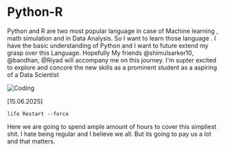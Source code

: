 # Python-R
<!-- ![Python-R](./pythonR.png) -->
Python and R are two most popular language in case of Machine learning , math simulation and in Data Analysis. So I want to learn those language . I have the basic understanding of Python and I want to future extend my grasp over this Language. Hopefully My friends @shimulsarker10, @bandhan, @Riyad will accompany me on this journey. I'm supter excited to explore and concore the new skills as a prominent student as a aspiring of a Data Scientist

![Coding](https://media0.giphy.com/media/v1.Y2lkPTc5MGI3NjExd2txYndpcmkwdndxbTdrcXk3ajV0azBydHN0Yml2Z25qdGczZzk3YyZlcD12MV9pbnRlcm5hbF9naWZfYnlfaWQmY3Q9Zw/S9d8XB557e8phGLBVS/giphy.gif)

[15.06.2025]
```
life Restart --force
```
Here we are going to spend ample amount of hours to cover this simpliest shit. I hate being regular and I believe we all. But its going to pay us a lot and that matters. 